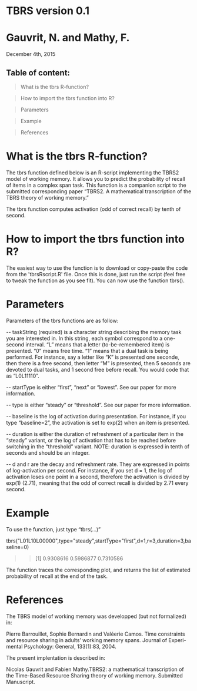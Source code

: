 # TBRS version 0.1
# Gauvrit, N. and Mathy, F.

December 4th, 2015


## Table of content:
> What is the tbrs R-function?

> How to import the tbrs function into R?

> Parameters

> Example

> References



# What is the tbrs R-function?
The tbrs function defined below is an R-script implementing the TBRS2 model of working memory. It allows you to predict the probability of recall of items in a complex span task. This function is a companion script to the submitted corresponding paper “TBRS2. A mathematical transcription of the TBRS theory of working memory.”

The tbrs function computes activation (odd of correct recall) by tenth of second.

# How to import the tbrs function into R?
The easiest way to use the function is to download or copy-paste the code from the 'tbrsRscript.R' file. Once this is done, just run the script (feel free to tweak the function as you see fit). You can now use the function tbrs().

# Parameters
Parameters of the tbrs functions are as follow:

-- taskString (required) is a character string describing the memory task you are interested in. In this string, each symbol correspond to a one-second interval. “L” means that a letter (to-be-remembered item) is presented. “0” means free time. “1” means that a dual task is being performed. For instance, say a letter like “K” is presented one seconde, then there is a free second, then letter “M” is presented, then 5 seconds are devoted to dual tasks, and 1 second free before recall. You would code that as “L0L11110”.

-- startType is either “first”, “next” or “lowest”. See our paper for more information.

-- type is either “steady” or “threshold”. See our paper for more information.

-- baseline is the log of activation during presentation. For instance, if you type “baseline=2”, the activation is set to exp(2) when an item is presented.

-- duration is either the duration of refreshment of a particular item in the “steady” variant, or the log of activation that has to be reached before switching in the “threshold” variant. NOTE: duration is expressed in tenth of seconds and should be an integer.

-- d and r are the decay and refreshment rate. They are expressed in points of log-activation per second. For instance, if you set d = 1, the log of activation loses one point in a second, therefore the activation is divided by exp(1) (2.71), meaning that the odd of correct recall is divided by 2.71 every second.

# Example
To use the function, just type “tbrs(…)”

tbrs("L01L10L00000",type="steady",startType="first",d=1,r=3,duration=3,baseline=0)

>> [1] 0.9308616 0.5986877 0.7310586

The function traces the corresponding plot, and returns the list of estimated probability of recall at the end of the task.

# References
The TBRS model of working memory was developped (but not formalized) in:

Pierre Barrouillet, Sophie Bernardin and Valéerie Camos. Time constraints and resource sharing in adults’ working memory spans. Journal of Experi- mental Psychology: General, 133(1):83, 2004.

The present implentation is described in:

Nicolas Gauvrit and Fabien Mathy.TBRS2: a mathematical transcription of the Time-Based Resource Sharing theory of working memory. Submitted Manuscript.
